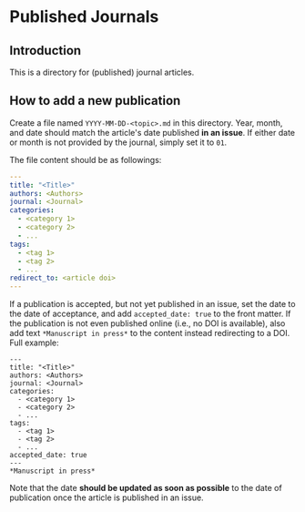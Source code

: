 # Published Journals

## Introduction

This is a directory for (published) journal articles.

## How to add a new publication

Create a file named `YYYY-MM-DD-<topic>.md` in this directory. Year, month, and
date should match the article's date published **in an issue**. If either date
or month is not provided by the journal, simply set it to `01`.

The file content should be as followings:

```yaml
---
title: "<Title>"
authors: <Authors>
journal: <Journal>
categories:
  - <category 1>
  - <category 2>
  - ...
tags:
  - <tag 1>
  - <tag 2>
  - ...
redirect_to: <article doi>
---
```

If a publication is accepted, but not yet published in an issue, set the date
to the date of acceptance, and add `accepted_date: true` to the front matter.
If the publication is not even published online (i.e., no DOI is available),
also add text `*Manuscript in press*` to the content instead redirecting to a
DOI. Full example:

```**yaml**
---
title: "<Title>"
authors: <Authors>
journal: <Journal>
categories:
  - <category 1>
  - <category 2>
  - ...
tags:
  - <tag 1>
  - <tag 2>
  - ...
accepted_date: true
---
*Manuscript in press*
```

Note that the date **should be updated as soon as possible** to the date of
publication once the article is published in an issue.
